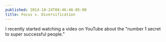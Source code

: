 ```yaml
---
published: 2014-10-24T08:46:46-05:00
title: Focus v. Diversification
---
```

I recently started watching a video on YouTube about the "number 1 secret to super successful people."